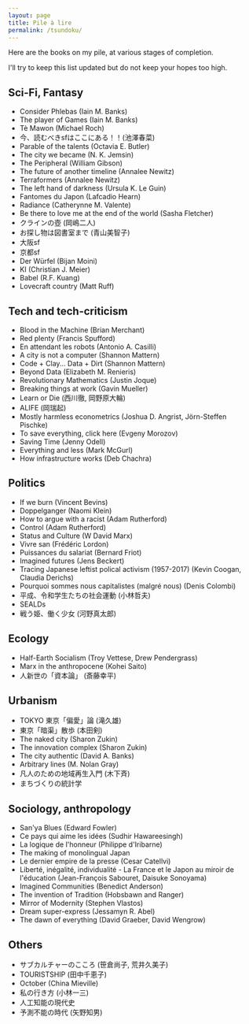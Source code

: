 ```yaml
---
layout: page
title: Pile à lire
permalink: /tsundoku/
---
```


Here are the books on my pile, at various stages of completion.

I'll try to keep this list updated but do not keep your hopes too high.

## Sci-Fi, Fantasy

- Consider Phlebas (Iain M. Banks)
- The player of Games (Iain M. Banks)
- Tè Mawon (Michael Roch)
- 今、読むべきsfはここにある！！(池澤春菜)
- Parable of the talents (Octavia E. Butler)
- The city we became (N. K. Jemsin)
- The Peripheral (William Gibson)
- The future of another timeline (Annalee Newitz)
- Terraformers (Annalee Newitz)
- The left hand of darkness (Ursula K. Le Guin)
- Fantomes du Japon (Lafcadio Hearn)
- Radiance (Catherynne M. Valente)
- Be there to love me at the end of the world (Sasha Fletcher)
- クラインの壺 (岡嶋二人)
- お探し物は図書室まで (青山美智子)
- 大阪sf
- 京都sf
- Der Würfel (Bijan Moini)
- KI (Christian J. Meier)
- Babel (R.F. Kuang)
- Lovecraft country (Matt Ruff)

## Tech and tech-criticism

- Blood in the Machine (Brian Merchant)
- Red plenty (Francis Spufford)
- En attendant les robots (Antonio A. Casilli)
- A city is not a computer (Shannon Mattern)
- Code + Clay... Data + Dirt (Shannon Mattern)
- Beyond Data (Elizabeth M. Renieris)
- Revolutionary Mathematics (Justin Joque)
- Breaking things at work (Gavin Mueller)
- Learn or Die (西川徹, 岡野原大輪)
- ALIFE (岡瑞起)
- Mostly harmless econometrics (Joshua D. Angrist, Jörn-Steffen Pischke)
- To save everything, click here (Evgeny Morozov)
- Saving Time (Jenny Odell)
- Everything and less (Mark McGurl)
- How infrastructure works (Deb Chachra)

## Politics

- If we burn (Vincent Bevins)
- Doppelganger (Naomi Klein)
- How to argue with a racist (Adam Rutherford)
- Control (Adam Rutherford)
- Status and Culture (W David Marx)
- Vivre san (Frédéric Lordon)
- Puissances du salariat (Bernard Friot)
- Imagined futures (Jens Beckert)
- Tracing Japanese leftist polical activism (1957-2017) (Kevin Coogan, Claudia Derichs)
- Pourquoi sommes nous capitalistes (malgré nous) (Denis Colombi)
- 平成、令和学生たちの社会運動 (小林哲夫)
- SEALDs 
- 戦う姫、働く少女 (河野真太郎)

## Ecology

- Half-Earth Socialism (Troy Vettese, Drew Pendergrass)
- Marx in the anthropocene (Kohei Saito)
- 人新世の「資本論」 (斎藤幸平)

## Urbanism

- TOKYO 東京「偏愛」論 (滝久雄)
- 東京「暗渠」散歩 (本田剣)
- The naked city (Sharon Zukin)
- The innovation complex (Sharon Zukin)
- The city authentic (David A. Banks)
- Arbitrary lines (M. Nolan Gray)
- 凡人のための地域再生入門 (木下斉)
- まちづくりの統計学 

## Sociology, anthropology

- San'ya Blues (Edward Fowler)
- Ce pays qui aime les idées (Sudhir Hawareesingh)
- La logique de l'honneur (Philippe d'Iribarne)
- The making of monolingual Japan
- Le dernier empire de la presse (Cesar Catellvi)
- Liberté, inégalité, individualité - La France et le Japon au miroir de l'éducation (Jean-François Sabouret, Daisuke Sonoyama)
- Imagined Communities (Benedict Anderson)
- The invention of Tradition (Hobsbawn and Ranger)
- Mirror of Modernity (Stephen Vlastos)
- Dream super-express (Jessamyn R. Abel)
- The dawn of everything (David Graeber, David Wengrow)

## Others

- サブカルチャーのこころ (笹倉尚子, 荒井久美子)
- TOURISTSHIP (田中千恵子)
- October (China Mieville)
- 私の行き方 (小林一三)
- 人工知能の現代史
- 予測不能の時代 (矢野知男)